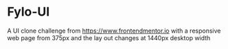 # Fylo-UI
A UI clone challenge from https://www.frontendmentor.io 
with a responsive web page from 375px and the lay out changes at 1440px desktop width
